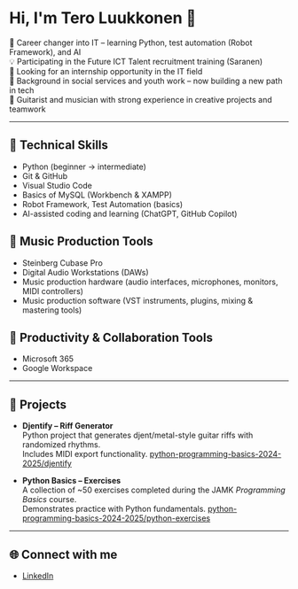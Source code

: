 # Hi, I'm Tero Luukkonen 👋

🎯 Career changer into IT – learning Python, test automation (Robot Framework), and AI  
💡 Participating in the Future ICT Talent recruitment training (Saranen)  
🔎 Looking for an internship opportunity in the IT field  
🌱 Background in social services and youth work – now building a new path in tech  
🎸 Guitarist and musician with strong experience in creative projects and teamwork 

---

## 🔧 Technical Skills
- Python (beginner → intermediate)  
- Git & GitHub  
- Visual Studio Code  
- Basics of MySQL (Workbench & XAMPP)  
- Robot Framework, Test Automation (basics)  
- AI-assisted coding and learning (ChatGPT, GitHub Copilot)

## 🎸 Music Production Tools  
- Steinberg Cubase Pro  
- Digital Audio Workstations (DAWs)  
- Music production hardware (audio interfaces, microphones, monitors, MIDI controllers)  
- Music production software (VST instruments, plugins, mixing & mastering tools)  

## 💼 Productivity & Collaboration Tools
- Microsoft 365  
- Google Workspace  

---

## 📂 Projects

- **Djentify – Riff Generator**  
  Python project that generates djent/metal-style guitar riffs with randomized rhythms.  
  Includes MIDI export functionality. [python-programming-basics-2024-2025/djentify](https://github.com/tero-luukkonen/jamk-studies/tree/main/python-programming-basics-2024-2025/djentify)

- **Python Basics – Exercises**  
  A collection of ~50 exercises completed during the JAMK *Programming Basics* course.  
  Demonstrates practice with Python fundamentals. [python-programming-basics-2024-2025/python-exercises](https://github.com/tero-luukkonen/jamk-studies/tree/main/python-programming-basics-2024-2025/python-exercises)

---

## 🌐 Connect with me
- [LinkedIn](https://www.linkedin.com/in/tero-luukkonen)
